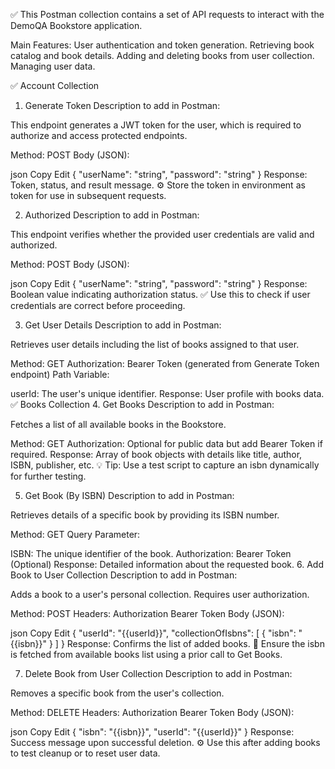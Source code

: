 ✅ This Postman collection contains a set of API requests to interact with the DemoQA Bookstore application.

Main Features:
User authentication and token generation.
Retrieving book catalog and book details.
Adding and deleting books from user collection.
Managing user data.


✅ Account Collection
1. Generate Token
Description to add in Postman:

This endpoint generates a JWT token for the user, which is required to authorize and access protected endpoints.

Method: POST
Body (JSON):

json
Copy
Edit
{
  "userName": "string",
  "password": "string"
}
Response: Token, status, and result message.
⚙️ Store the token in environment as token for use in subsequent requests.

2. Authorized
Description to add in Postman:

This endpoint verifies whether the provided user credentials are valid and authorized.

Method: POST
Body (JSON):

json
Copy
Edit
{
  "userName": "string",
  "password": "string"
}
Response: Boolean value indicating authorization status.
✅ Use this to check if user credentials are correct before proceeding.

3. Get User Details
Description to add in Postman:

Retrieves user details including the list of books assigned to that user.

Method: GET
Authorization: Bearer Token (generated from Generate Token endpoint)
Path Variable:

userId: The user's unique identifier.
Response: User profile with books data.
✅ Books Collection
4. Get Books
Description to add in Postman:

Fetches a list of all available books in the Bookstore.

Method: GET
Authorization: Optional for public data but add Bearer Token if required.
Response: Array of book objects with details like title, author, ISBN, publisher, etc.
💡 Tip: Use a test script to capture an isbn dynamically for further testing.

5. Get Book (By ISBN)
Description to add in Postman:

Retrieves details of a specific book by providing its ISBN number.

Method: GET
Query Parameter:

ISBN: The unique identifier of the book.
Authorization: Bearer Token (Optional)
Response: Detailed information about the requested book.
6. Add Book to User Collection
Description to add in Postman:

Adds a book to a user's personal collection. Requires user authorization.

Method: POST
Headers: Authorization Bearer Token
Body (JSON):

json
Copy
Edit
{
  "userId": "{{userId}}",
  "collectionOfIsbns": [
    { "isbn": "{{isbn}}" }
  ]
}
Response: Confirms the list of added books.
📌 Ensure the isbn is fetched from available books list using a prior call to Get Books.

7. Delete Book from User Collection
Description to add in Postman:

Removes a specific book from the user's collection.

Method: DELETE
Headers: Authorization Bearer Token
Body (JSON):

json
Copy
Edit
{
  "isbn": "{{isbn}}",
  "userId": "{{userId}}"
}
Response: Success message upon successful deletion.
⚙️ Use this after adding books to test cleanup or to reset user data.
